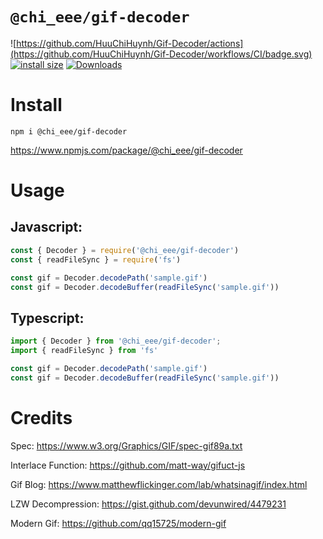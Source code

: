 # `@chi_eee/gif-decoder`

![https://github.com/HuuChiHuynh/Gif-Decoder/actions](https://github.com/HuuChiHuynh/Gif-Decoder/workflows/CI/badge.svg)
[![install size](https://packagephobia.com/badge?p=@chi_eee/gif-decoder)](https://packagephobia.com/result?p=@chi_eee/gif-decoder)
[![Downloads](https://img.shields.io/npm/dm/@chi_eee/gif-decoder.svg?sanitize=true)](https://npmcharts.com/compare/@chi_eee/gif-decoder?minimal=true)

# Install

```
npm i @chi_eee/gif-decoder
```

https://www.npmjs.com/package/@chi_eee/gif-decoder

# Usage

## Javascript:
```js
const { Decoder } = require('@chi_eee/gif-decoder')
const { readFileSync } = require('fs')

const gif = Decoder.decodePath('sample.gif')
const gif = Decoder.decodeBuffer(readFileSync('sample.gif'))
```

## Typescript:
```js
import { Decoder } from '@chi_eee/gif-decoder';
import { readFileSync } from 'fs'

const gif = Decoder.decodePath('sample.gif')
const gif = Decoder.decodeBuffer(readFileSync('sample.gif'))
```

# Credits

Spec: https://www.w3.org/Graphics/GIF/spec-gif89a.txt

Interlace Function: https://github.com/matt-way/gifuct-js

Gif Blog: https://www.matthewflickinger.com/lab/whatsinagif/index.html

LZW Decompression: https://gist.github.com/devunwired/4479231

Modern Gif: https://github.com/qq15725/modern-gif